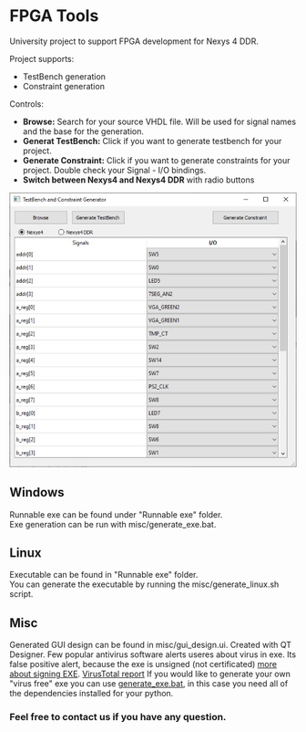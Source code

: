 # FPGA Tools
University project to support FPGA development for Nexys 4 DDR.

Project supports:
  - TestBench generation
  - Constraint generation

Controls:
 - **Browse:** Search for your source VHDL file. Will be used for signal names and the base for the generation.
 - **Generat TestBench:** Click if you want to generate testbench for your project.
 - **Generate Constraint:** Click if you want to generate constraints for your project. Double check your Signal - I/O bindings.
 - **Switch between Nexys4 and Nexys4 DDR** with radio buttons
 
![Picture of GUI](misc\doc\sw_gui.jpg?raw=true "Picture of the SW")

## Windows

Runnable exe can be found under "Runnable exe" folder.\
Exe generation can be run with misc/generate_exe.bat.

## Linux

Executable can be found in "Runnable exe" folder.\
You can generate the executable by running the misc/generate_linux.sh script.

## Misc
Generated GUI design can be found in misc/gui_design.ui. Created with QT Designer.
Few popular antivirus software alerts useres about virus in exe. Its false positive alert, because the exe is unsigned (not certificated) [more about signing EXE](https://stackoverflow.com/questions/252226/signing-a-windows-exe-file?noredirect=1&lq=1). [VirusTotal report](https://www.virustotal.com/gui/file/15d41d4d85b69bdeec66af8920b53919d32ba3c486c09b2b85eca7ae09223686/detection)
If you would like to generate your own "virus free" exe you can use [generate_exe.bat](https://github.com/Fint0r/FPGA_Tools/blob/master/misc/generate_exe.bat), in this case you need all of the dependencies installed for your python.

### Feel free to contact us if you have any question.

